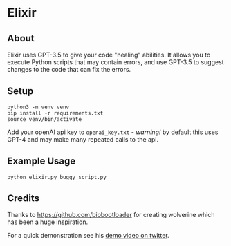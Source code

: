 # Elixir

## About

Elixir uses GPT-3.5 to give your code "healing" abilities. It allows you to execute Python scripts that may contain errors, and use GPT-3.5 to suggest changes to the code that can fix the errors.


## Setup

    python3 -m venv venv
    pip install -r requirements.txt
    source venv/bin/activate

Add your openAI api key to `openai_key.txt` - _warning!_ by default this uses GPT-4 and may make many repeated calls to the api.

## Example Usage

    python elixir.py buggy_script.py

## Credits

Thanks to https://github.com/biobootloader for creating wolverine which has been a huge inspiration.

For a quick demonstration see his [demo video on twitter](https://twitter.com/bio_bootloader/status/1636880208304431104).
